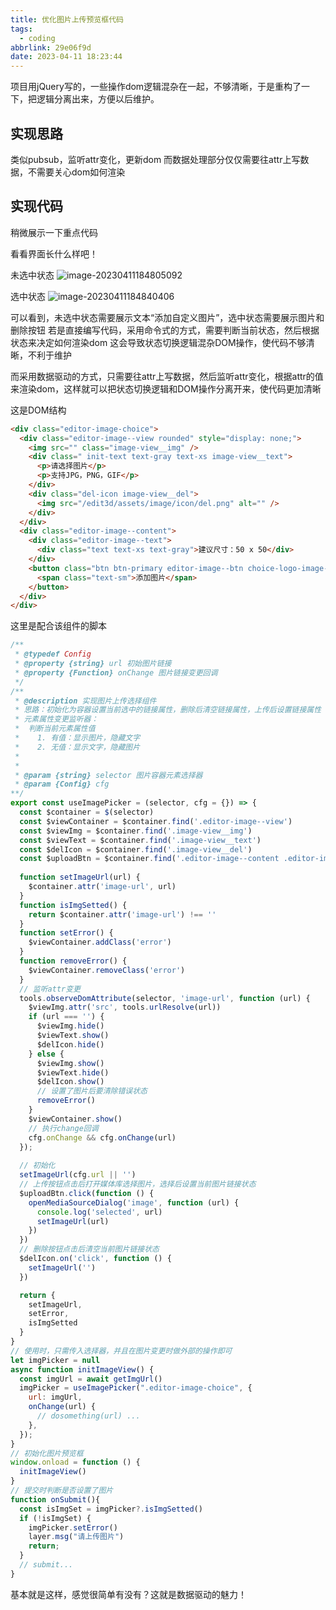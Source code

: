 ```yaml
---
title: 优化图片上传预览框代码
tags:
  - coding
abbrlink: 29e06f9d
date: 2023-04-11 18:23:44
---
```

项目用jQuery写的，一些操作dom逻辑混杂在一起，不够清晰，于是重构了一下，把逻辑分离出来，方便以后维护。

## 实现思路
类似pubsub，监听attr变化，更新dom
而数据处理部分仅仅需要往attr上写数据，不需要关心dom如何渲染

## 实现代码
稍微展示一下重点代码

看看界面长什么样吧！

未选中状态
![image-20230411184805092](优化图片上传预览框代码/image-20230411184805092.png)

选中状态
![image-20230411184840406](优化图片上传预览框代码/image-20230411184840406.png)

可以看到，未选中状态需要展示文本“添加自定义图片”，选中状态需要展示图片和删除按钮
若是直接编写代码，采用命令式的方式，需要判断当前状态，然后根据状态来决定如何渲染dom
这会导致状态切换逻辑混杂DOM操作，使代码不够清晰，不利于维护

而采用数据驱动的方式，只需要往attr上写数据，然后监听attr变化，根据attr的值来渲染dom，这样就可以把状态切换逻辑和DOM操作分离开来，使代码更加清晰

这是DOM结构

```html
<div class="editor-image-choice">
  <div class="editor-image--view rounded" style="display: none;">
    <img src="" class="image-view__img" />
    <div class=" init-text text-gray text-xs image-view__text">
      <p>请选择图片</p>
      <p>支持JPG，PNG，GIF</p>
    </div>
    <div class="del-icon image-view__del">
      <img src="/edit3d/assets/image/icon/del.png" alt="" />
    </div>
  </div>
  <div class="editor-image--content">
    <div class="editor-image--text">
      <div class="text text-xs text-gray">建议尺寸：50 x 50</div>
    </div>
    <button class="btn btn-primary editor-image--btn choice-logo-image-btn">
      <span class="text-sm">添加图片</span>
    </button>
  </div>
</div>
```

这里是配合该组件的脚本

```javascript
/**
 * @typedef Config
 * @property {string} url 初始图片链接
 * @property {Function} onChange 图片链接变更回调
 */
/**
 * @description 实现图片上传选择组件
 * 思路：初始化为容器设置当前选中的链接属性，删除后清空链接属性，上传后设置链接属性
 * 元素属性变更监听器：
 *  判断当前元素属性值
 *    1. 有值：显示图片，隐藏文字
 *    2. 无值：显示文字，隐藏图片
 * 
 * 
 * @param {string} selector 图片容器元素选择器
 * @param {Config} cfg 
**/
export const useImagePicker = (selector, cfg = {}) => {
  const $container = $(selector)
  const $viewContainer = $container.find('.editor-image--view')
  const $viewImg = $container.find('.image-view__img')
  const $viewText = $container.find('.image-view__text')
  const $delIcon = $container.find('.image-view__del')
  const $uploadBtn = $container.find('.editor-image--content .editor-image--btn')
  
  function setImageUrl(url) {
    $container.attr('image-url', url)
  }
  function isImgSetted() {
    return $container.attr('image-url') !== ''
  }
  function setError() {
    $viewContainer.addClass('error')
  }
  function removeError() {
    $viewContainer.removeClass('error')
  }
  // 监听attr变更
  tools.observeDomAttribute(selector, 'image-url', function (url) {
    $viewImg.attr('src', tools.urlResolve(url))
    if (url === '') {
      $viewImg.hide()
      $viewText.show()
      $delIcon.hide()
    } else {
      $viewImg.show()
      $viewText.hide()
      $delIcon.show()
      // 设置了图片后要清除错误状态
      removeError()
    }
    $viewContainer.show()
    // 执行change回调
    cfg.onChange && cfg.onChange(url)
  });
  
  // 初始化
  setImageUrl(cfg.url || '')
  // 上传按钮点击后打开媒体库选择图片，选择后设置当前图片链接状态
  $uploadBtn.click(function () {
    openMediaSourceDialog('image', function (url) {
      console.log('selected', url)
      setImageUrl(url)
    })
  })
  // 删除按钮点击后清空当前图片链接状态
  $delIcon.on('click', function () {
    setImageUrl('')
  })

  return {
    setImageUrl,
    setError,
    isImgSetted
  }
}
// 使用时，只需传入选择器，并且在图片变更时做外部的操作即可
let imgPicker = null
async function initImageView() {
  const imgUrl = await getImgUrl() 
  imgPicker = useImagePicker(".editor-image-choice", {
    url: imgUrl,
    onChange(url) {
      // dosomething(url) ... 
    },
  });
}
// 初始化图片预览框
window.onload = function () {
  initImageView()
}
// 提交时判断是否设置了图片
function onSubmit(){
  const isImgSet = imgPicker?.isImgSetted()
  if (!isImgSet) {
    imgPicker.setError()
    layer.msg("请上传图片")
    return;
  }
  // submit...
}
```
基本就是这样，感觉很简单有没有？这就是数据驱动的魅力！
